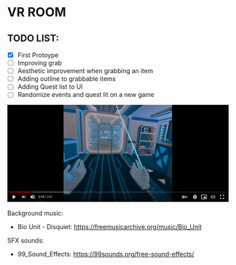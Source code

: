 # VR ROOM

## TODO LIST:
- [x] First Protoype
- [ ] Improving grab
- [ ] Aesthetic improvement when grabbing an item
- [ ] Adding outline to grabbable items
- [ ] Adding Quest list to UI
- [ ] Randomize events and quest lit on a new game

[![Watch the demo on youtube](https://github.com/taiebchaabini/0x0B-unity-vr_room/blob/main/Assets/VR%20ROOM/yt_demo.png?raw=true)](https://www.youtube.com/watch?v=1_hYwA1Lf7A)

Background music: 
- Bio Unit - Disquiet: https://freemusicarchive.org/music/Bio_Unit

SFX sounds:
- 99_Sound_Effects: https://99sounds.org/free-sound-effects/
</p>
